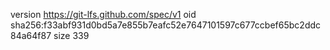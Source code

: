 version https://git-lfs.github.com/spec/v1
oid sha256:f33abf931d0bd5a7e855b7eafc52e7647101597c677ccbef65bc2ddc84a64f87
size 339
